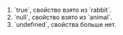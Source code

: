 <ol>
<li>`true`, свойство взято из `rabbit`.</li>
<li>`null`, свойство взято из `animal`.</li>
<li>`undefined`, свойства больше нет.</li>
</ol>